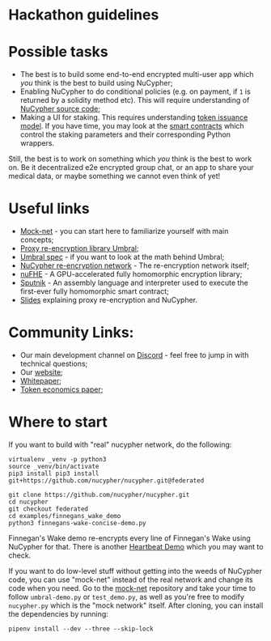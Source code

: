 # Hackathon guidelines

# Possible tasks
* The best is to build some end-to-end encrypted multi-user app which _you_ think is the best to build using NuCypher;
* Enabling NuCypher to do conditional policies (e.g. on payment, if `1` is returned by a solidity method etc). This will require understanding of [NuCypher source code](https://github.com/nucypher/nucypher);
* Making a UI for staking. This requires understanding [token issuance model](https://blog.nucypher.com/nucypher-staking-economics-a7bb56b20716). If you have time, you may look at the [smart contracts](https://github.com/nucypher/nucypher/blob/master/nucypher/blockchain/eth/sol/source/contracts/MinersEscrow.sol) which control the staking parameters and their corresponding Python wrappers.

Still, the best is to work on something which _you_ think is the best to work on. Be it decentralized e2e encrypted group chat, or an app to share your medical data, or maybe something we cannot even think of yet!

# Useful links
* [Mock-net](https://github.com/nucypher/mock-net/) - you can start here to familiarize yourself with main concepts;
* [Proxy re-encryption library Umbral](https://github.com/nucypher/pyUmbral/);
* [Umbral spec](https://github.com/nucypher/umbral-doc/) - if you want to look at the math behind Umbral;
* [NuCypher re-encryption network](https://github.com/nucypher/nucypher/) - The re-encryption network itself;
* [nuFHE](https://github.com/nucypher/nufhe/) - A GPU-accelerated fully homomorphic encryption library;
* [Sputnik](https://github.com/nucypher/sputnik/) - An assembly language and interpreter used to execute the first-ever fully homomorphic smart contract;
* [Slides](https://github.com/nucypher/slides/blob/master/slides.pdf) explaining proxy re-encryption and NuCypher.

# Community Links:
* Our main development channel on [Discord](https://discord.gg/7rmXa3S) - feel free to jump in with technical questions;
* Our [website](https://nucypher.com/);
* [Whitepaper](https://www.nucypher.com/whitepapers/english.pdf);
* [Token economics paper](https://github.com/nucypher/mining-paper/blob/master/mining-paper.pdf);


# Where to start
If you want to build with "real" nucypher network, do the following:
```
virtualenv _venv -p python3
source _venv/bin/activate
pip3 install pip3 install git+https://github.com/nucypher/nucypher.git@federated

git clone https://github.com/nucypher/nucypher.git
cd nucypher
git checkout federated
cd examples/finnegans_wake_demo
python3 finnegans-wake-concise-demo.py
```

Finnegan's Wake demo re-encrypts every line of Finnegan's Wake using NuCypher for that. There is another [Heartbeat Demo](https://github.com/cygnusv/nucypher/tree/heart_of_the_sunrise/examples/heartbeat_demo) which you may want to check.

If you want to do low-level stuff without getting into the weeds of NuCypher code, you can use "mock-net" instead of the real network and change its code when you need. Go to the [mock-net](https://github.com/nucypher/mock-net/) repository and take your time to follow `umbral-demo.py` or `test_demo.py`, as well as you're free to modify `nucypher.py` which is the "mock network" itself.
After cloning, you can install the dependencies by running:
```
pipenv install --dev --three --skip-lock
```
